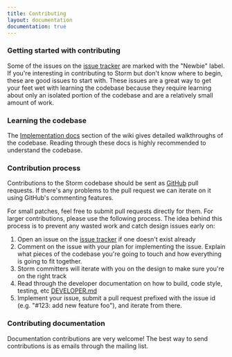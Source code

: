 ```yaml
---
title: Contributing
layout: documentation
documentation: true
---
```


### Getting started with contributing

Some of the issues on the [issue tracker](https://github.com/apache/storm/issues) are marked with the "Newbie" label. If you're interesting in contributing to Storm but don't know where to begin, these are good issues to start with. These issues are a great way to get your feet wet with learning the codebase because they require learning about only an isolated portion of the codebase and are a relatively small amount of work.

### Learning the codebase

The [Implementation docs](/documentation/Implementation-docs.html) section of the wiki gives detailed walkthroughs of the codebase. Reading through these docs is highly recommended to understand the codebase.

### Contribution process

Contributions to the Storm codebase should be sent as [GitHub](https://github.com/apache/storm) pull requests. If there's any problems to the pull request we can iterate on it using GitHub's commenting features.

For small patches, feel free to submit pull requests directly for them. For larger contributions, please use the following process. The idea behind this process is to prevent any wasted work and catch design issues early on:

1. Open an issue on the [issue tracker](https://github.com/apache/storm/issues) if one doesn't exist already
2. Comment on the issue with your plan for implementing the issue. Explain what pieces of the codebase you're going to touch and how everything is going to fit together.
3. Storm committers will iterate with you on the design to make sure you're on the right track
4. Read through the developer documentation on how to build, code style, testing, etc [DEVELOPER.md](https://github.com/apache/storm/blob/master/DEVELOPER.md) 
5. Implement your issue, submit a pull request prefixed with the issue id (e.g. "#123: add new feature foo"), and iterate from there.

### Contributing documentation

Documentation contributions are very welcome! The best way to send contributions is as emails through the mailing list.

